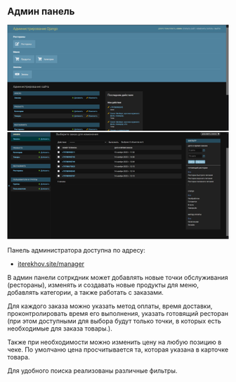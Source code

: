 ## Админ панель

![Главная страница](/product_docs/images/admin_main.png)
![Главная страница](/product_docs/images/admin_orders.png)


Панель администратора доступна по адресу:
 + [iterekhov.site/manager](https://iterekhov.site/admin)


В админ панели сотркдник может добавлять новые точки обслуживания (рестораны), изменять и создавать новые продукты для меню, добавлять категории, а также работать с заказами.

Для каждого заказа можно указать метод оплаты, время доставки, проконтролировать время его выполнения, указать готовящий ресторан (при этом доступными для выбора будут только точки, в которых есть необходимые для заказа товары.). 

Также при необходимости можно изменить цену на любую позицию в чеке. По умолчаню цена просчитывается та, которая указана в карточке товара.

Для удобного поиска реализованы различные фильтры.
